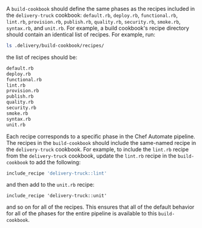 A `build-cookbook` should define the same phases as the recipes included
in the `delivery-truck` cookbook: `default.rb`, `deploy.rb`,
`functional.rb`, `lint.rb`, `provision.rb`, `publish.rb`, `quality.rb`,
`security.rb`, `smoke.rb`, `syntax.rb`, and `unit.rb`. For example, a
build cookbook's recipe directory should contain an identical list of
recipes. For example, run:

``` bash
ls .delivery/build-cookbook/recipes/
```

the list of recipes should be:

``` bash
default.rb
deploy.rb
functional.rb
lint.rb
provision.rb
publish.rb
quality.rb
security.rb
smoke.rb
syntax.rb
unit.rb
```

Each recipe corresponds to a specific phase in the Chef Automate
pipeline. The recipes in the `build-cookbook` should include the
same-named recipe in the `delivery-truck` cookbook. For example, to
include the `lint.rb` recipe from the `delivery-truck` cookbook, update
the `lint.rb` recipe in the `build-cookbook` to add the following:

``` ruby
include_recipe 'delivery-truck::lint'
```

and then add to the `unit.rb` recipe:

``` none
include_recipe 'delivery-truck::unit'
```

and so on for all of the recipes. This ensures that all of the default
behavior for all of the phases for the entire pipeline is available to
this `build-cookbook`.